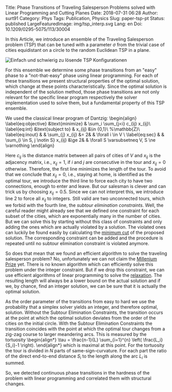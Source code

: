 Title: Phase Transitions of Traveling Salesperson Problems solved with Linear Programming and Cutting Planes
Date: 2018-07-31 06:28
Author: surt91
Category: Phys
Tags: Publication, Physics
Slug: paper-tsp-pt
Status: published
LargeFeaturedImage: img/tsp_interp.svg
Lang: en
Doi: 10.1209/0295-5075/113/30004

In this Article, we introduce an ensemble of the Traveling Salesperson problem (TSP)
that can be tuned with a parameter $\sigma$ from the trivial case of cities
equidistant on a circle to the random Euclidean TSP in a plane.

![Einfach und schwierig zu lösende TSP Konfigurationen]({static}/img/tsp_interp.svg)

For this ensemble we determine some phase transitions from an "easy" phase to
a "not-that-easy" phase using linear programming. For each of these transitions
we present structural properties of the optimal solution, which change at these
points characteristically. Since the optimal solution is independent of the
solution method, those phase transitions are not only relevant for the specific
linear program respectively the solver implementation used to solve them, but
a fundamental property of this TSP ensemble.

We used the classical linear program of Dantzig:
\begin{align}
    \label{eq:objective}
    &\text{minimize}     &  \sum_i \sum_{j<i} c_{ij} x_{ij}\\
    \label{eq:int}
    &\text{subject to}   &  x_{ij}                                &\in \{0,1\}\\ %\mathbb{Z}\\
    \label{eq:inout}
    &                    &  \sum_{j} x_{ij}                       &= 2&            & \forall i \in V \\
    \label{eq:sec}
    &                    &  \sum_{i \in S, j \notin S} x_{ij}     &\ge 2&          & \forall S \varsubsetneq V, S \ne \varnothing
\end{align}

Here $c_{ij}$ is the distance matrix between all pairs of cities
of $V$ and $x_{ij}$ is the adjacency matrix, i.e., $x_{ij} = 1$,
if $i$ and $j$ are consecutive in the tour and $x_{ij} = 0$ otherwise.
Therefore, the first line minimizes the length of the tour.
To avoid that we conclude that $x_{ij} = 0$, i.e., staying at home,
is identified as the optimal tour, we introduce the third line to
force each city to have two connections, enough to enter and leave.
But our salesman is clever and can trick us by choosing
$x_{ij} = 0.5$. Since we can not interpret this, we introduce line 2
to force all $x_{ij}$ to integers.
Still valid are two unconnected tours, which we forbid with
the fourth line, the *subtour elimination constraints*.
Well, the careful reader might already see that we defined
one constraint for each subset of the cities, which are exponentially
many in the number of cities. But we can solve this by starting
without this class of constraints and only adding the ones which
are actually violated by a solution. The violated ones can luckily
be found easily by calculating the [minimum cut](https://en.wikipedia.org/wiki/Minimum_cut) of the proposed solution. The corresponding
constraint can be added and the procedure is repeated until no
subtour elimination constraint is violated anymore.

So does that mean that we found an efficient algorithm to solve
the traveling salesperson problem? No, unfortunately we can not
claim the [Millenium Prize](https://en.wikipedia.org/wiki/Millennium_Prize_Problems#P_versus_NP) yet. There is no known
algorithm which can efficiently solve this problem under the
integer constraint.
But if we drop this constraint, we can use efficient algorithms
of linear programming to solve the
[relaxation](https://en.wikipedia.org/wiki/Linear_programming_relaxation). The resulting length will always
be a lower bound on the actual solution and if we, by chance, find
an integer solution, we can be sure that it is actually the
optimal solution.

As the order parameter of the transitions from easy to hard we use the probability that a simplex
solver yields an integer, and therefore optimal, solution. Without  the Subtour Elimination Constraints,
the transition occurs at the point at which the optimal solution deviates
from the order of the cities on the initial circle. With the Subtour
Elimination Constraints the transition coincides with the point at which
the optimal tour changes from a zig-zag course to larger meandering arcs.
This is measured by the tortuosity
\begin{align*}
    \tau = \frac{n-1}{L} \sum_{i=1}^{n} \left( \frac{L_i}{S_i}-1 \right).
\end{align*}
which is maximal at this point. For the tortuosity the tour is divided in $N$
parts of same-sign-curvature. For each part the ratio of the direct end-to-end
distance $S_i$ to the length along the arc $L_i$ is summed.

So, we detected continuous phase transitions in the hardness
of the problem with linear programming and correlated them
with structural changes.